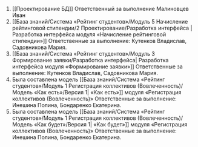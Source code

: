 1. [[Проектирование БД]]
	Ответственный за выполнение Малиновцев Иван
2. [[База знаний/Система «Рейтинг студентов»/Модуль 5 Начисление рейтинговой стипендии/2 Проектирование/Разработка интерфейса | Разработка интерфейса модуля «Начисление рейтинговой стипендии»]]
	Ответственные за выполнение: Кутенков Владислав, Садовникова Мария.
3. [[База знаний/Система «Рейтинг студентов»/Модуль 3 Формирование заявки/Разработка интерфейса| Разработка интерфейса модуля «Формирование заявки»]]
	Ответственные за выполнение: Кутенков Владислав, Садовникова Мария.
4.  Была составлена модель [[База знаний/Система «Рейтинг студентов»/Модуль 1 Регистрация коллективов (Вовлеченность)/Модель «Как есть»/Версия 1| «Как есть»]] модуля «Регистрация коллективов (Вовлеченность)»
	Ответственные за выполнение: Инешина Полина, Бондаренко Екатерина.
5.   Была составлена модель [[База знаний/Система «Рейтинг студентов»/Модуль 1 Регистрация коллективов (Вовлеченность)/Модель «Как будет»/Версия 1| «Как будет»]] модуля «Регистрация коллективов (Вовлеченность)»
	Ответственные за выполнение: Инешина Полина, Бондаренко Екатерина.